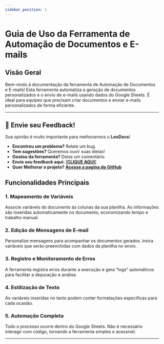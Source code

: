 ```yaml
---
sidebar_position: 1
---
```


# Guia de Uso da Ferramenta de Automação de Documentos e E-mails

## Visão Geral

Bem-vindo à documentação da ferramenta de Automação de Documentos e E-mails! Esta ferramenta automatiza a geração de documentos personalizados e o envio de e-mails usando dados do Google Sheets. É ideal para equipes que precisam criar documentos e enviar e-mails personalizados de forma eficiente.

---

## 💬 Envie seu Feedback!

Sua opinião é muito importante para melhorarmos o **LeoDocs**!

- **Encontrou um problema?** Relate um bug.
- **Tem sugestões?** Queremos ouvir suas ideias!
- **Gostou da ferramenta?** Deixe um comentário.
- **Envie seu feedback aqui:** [[**CLIQUE AQUI**]](https://forms.gle/H2D7BnJ7biR7GYkW9)
- **Quer Melhorar o projeto?** [**Acesse a pagina do GitHub**](https://github.com/Leo-docs/Leo-docs)

## Funcionalidades Principais

### 1. Mapeamento de Variáveis

Associe variáveis do documento às colunas da sua planilha. As informações são inseridas automaticamente no documento, economizando tempo e trabalho manual.

### 2. Edição de Mensagens de E-mail

Personalize mensagens para acompanhar os documentos gerados. Insira variáveis que serão preenchidas com dados da planilha no envio.

### 3. Registro e Monitoramento de Erros

A ferramenta registra erros durante a execução e gera “logs” automáticos para facilitar a depuração e análise.

### 4. Estilização de Texto

As variáveis inseridas no texto podem conter formatações especificas para cada ocasião.

### 5. Automação Completa

Todo o processo ocorre dentro do Google Sheets. Não é necessário interagir com código, tornando a ferramenta simples e acessível.

---
